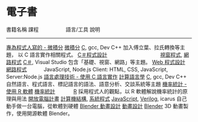 # 電子書

書籍名稱                           課程　　　　　             語言/工具                         說明
---------------------------------  -------------------------  ------------------------------    ------------------------------------------------------------
[專為程式人寫的 - 微積分]          [微積分]                   [C], gcc, Dev C++                 加入傅立葉、拉氏轉換等主題， 以 C 語言實作相關程式。
[C＃程式設計]  　　　　　　　　　　[視窗程式], [網路程式]     [C＃], Visual Studio              包含「基礎、視窗、網路」等主題。
[Web 程式設計]  　　　　　　　　　 [網路程式]　　　           JavaScript, Node.js               Client: HTML, CSS, JavaScript, Server:Node.js
[語言處理技術 - 使用 C 語言實作]   [計算語言學]               [C], gcc, Dev C++                 自然語言、程式語言、標記語言的語法、語意分析、交談系統等主題
[機率統計 - 使用 R 軟體]           [機率統計]   　　　        [R]                               採用程式人的觀點，以 R 軟體解說機率統計的原理與用法
[開放電腦計畫]                     [計算機結構], [系統程式]   [JavaScript], [Verilog], icarus   自己動手做一台電腦，從軟體到硬體
[Blender 動畫設計]                 [動畫設計]                 [Blender]                         3D 動畫製作，使用開源軟體 Blender。
                                                                                           
[專為程式人寫的 - 微積分]:book_ca.html
[語言處理技術 - 使用 C 語言實作]:book_cl.html
[C＃程式設計]:../../cs/htm/book.html
[Web 程式設計]:../../wp/htm/book.html
[機率統計 - 使用 R 軟體]:../../st/htm/book.html
[開放電腦計畫]:../../oc/htm/book.html
[Blender 動畫設計]:../../3d/htm/book.html

[網路程式]:course_wp.html
[視窗程式]:course_wi.html
[計算機結構]:course_co.html
[系統程式]:course_sp.html
[機率統計]:course_st.html
[動畫設計]:course_3d.html
[計算語言學]:course_cl.html
[微積分]:course_ca.html

[Verilog]:../../ve/htm/book.html
[C＃]:../../cs/htm/book.html
[C]:../../c/htm/book.html
[Blender]:../../3d/htm/book.html
[JavaScript]:../../js/htm/book.html
[R]:../../r/htm/book.html
